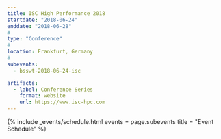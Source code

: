 ```yaml
---
title: ISC High Performance 2018
startdate: "2018-06-24"
enddate: "2018-06-28"
#
type: "Conference" 
#
location: Frankfurt, Germany
#
subevents:
  - bsswt-2018-06-24-isc

artifacts:
  - label: Conference Series
    format: website
    url: https://www.isc-hpc.com
---
```


{% include _events/schedule.html
   events = page.subevents
   title = "Event Schedule"
%}
